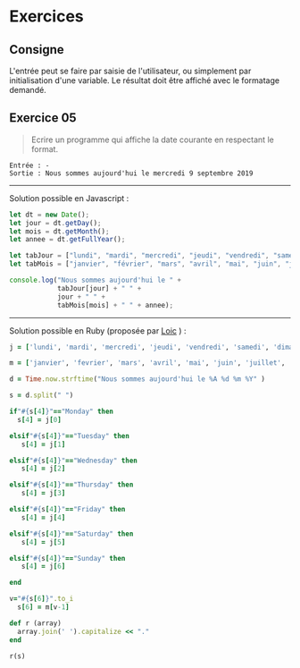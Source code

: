 # Exercices
## Consigne
L'entrée peut se faire par saisie de l'utilisateur, ou simplement par initialisation d'une variable. Le résultat doit être affiché avec le formatage demandé.

## Exercice 05
>Ecrire un programme qui affiche la date courante en respectant le format.
```
Entrée : -
Sortie : Nous sommes aujourd'hui le mercredi 9 septembre 2019
```
-----------------------------------------------------
Solution possible en Javascript  :
```javascript
let dt = new Date();
let jour = dt.getDay();
let mois = dt.getMonth();
let annee = dt.getFullYear();

let tabJour = ["lundi", "mardi", "mercredi", "jeudi", "vendredi", "samedi", "dimanche"];
let tabMois = ["janvier", "février", "mars", "avril", "mai", "juin", "juillet", "aout", "septembre", "octobre", "novembre", "decembre"];

console.log("Nous sommes aujourd'hui le " + 
			tabJour[jour] + " " +
			jour + " " + 
			tabMois[mois] + " " + annee);
```
-----------------------------------------------------
Solution possible en Ruby (proposée par [Loic](https://github.com/EuryX) )  :
```Ruby
j = ['lundi', 'mardi', 'mercredi', 'jeudi', 'vendredi', 'samedi', 'dimanche']

m = ['janvier', 'fevrier', 'mars', 'avril', 'mai', 'juin', 'juillet', 'aout', 'septembre', 'octobre', 'novembre', 'decembre']

d = Time.now.strftime("Nous sommes aujourd'hui le %A %d %m %Y" )

s = d.split(" ")

if"#{s[4]}"=="Monday" then
  s[4] = j[0]

elsif"#{s[4]}"=="Tuesday" then
   s[4] = j[1]

elsif"#{s[4]}"=="Wednesday" then
   s[4] = j[2]

elsif"#{s[4]}"=="Thursday" then
   s[4] = j[3]

elsif"#{s[4]}"=="Friday" then
   s[4] = j[4]

elsif"#{s[4]}"=="Saturday" then
   s[4] = j[5]

elsif"#{s[4]}"=="Sunday" then
   s[4] = j[6]

end

v="#{s[6]}".to_i
  s[6] = m[v-1]

def r (array)
  array.join(' ').capitalize << "."
end

r(s)
```
